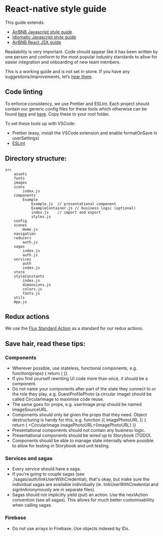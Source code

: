 # React-native style guide

This guide extends:

* [AirBNB Javascript style guide](https://github.com/airbnb/javascript)
* [Idiomatic Javascript style guide](https://github.com/rwaldron/idiomatic.js/)
* [AirBNB React JSX guide](https://github.com/airbnb/javascript/tree/master/react)

Readability is very important. Code should appear like it has been written by one person and conform to the most popular industry standards to allow for easier integration and onboarding of new team members.

This is a working guide and is not set in stone. If you have any suggestions/improvements, let’s [hear them](mailto:shaun@aux.co.za).

## Code linting

To enforce consistency, we use Prettier and ESLint. Each project should contain our generic config files for these tools which otherwise can be found [here](./.prettierrc) and [here](./.eslintrc.json). Copy these to your root folder.

To set these tools up with VSCode:

* Prettier (easy, install the VSCode extension and enable formatOnSave in userSettings)
* [ESLint](https://github.com/airbnb/javascript/issues/1589#issuecomment-344097023)

## Directory structure:

```
src
	assets
	fonts
	images
	icons
		index.js
	components
		Example
			Example.js	// presentational component
			ExampleContainer.js	// business logic (optional)
			index.js	// import and export
			styles.js
	config
	scenes
		Home.js
	navigation
	reducers
		auth.js
	sagas
		index.js
		auth.js
	services
		auth
		index.js
	store
	styleConstants
		index.js
		dimensions.js
		colors.js
		fonts.js
	utils
	App.js
```

## Redux actions

We use the [Flux Standard Action](https://github.com/redux-utilities/flux-standard-action) as a standard for our redux actions.

## Save hair, read these tips:

### Components

* Wherever possible, use stateless, functional components, e.g. function(props) { return ( <View /> )}.
* If you find yourself rewriting UI code more than once, it should be a component.
* Do not name your components after part of the state they connect to or the role they play, e.g. GuestProfilePhoto (a circular image) should be called CircularImage to maximise code reuse.
* The same goes for props, e.g. userImage prop should be named imageSourceURL.
* Components should only be given the props that they need. Object destructuring is handy for this, e.g. function ({ imagePhotoURL }) { return ( <CircularImage imagePhotoURL={imagePhotoURL} )}
* Presentational components should not contain any business logic.
* Presentational components should be wired up to Storybook (TODO).
* Components should be able to manage state internally where possible to allow for testing in Storybook and unit testing.

### Services and sagas

* Every service should have a saga.
* If you're going to couple sagas (see ./sagas/auth/linkUserWithCredential), that's okay, but make sure the individual sagas are available individually (ie. linkUserWithCredential and signInAnonymously are in separate files).
* Sagas should not implicitly yield (put) an action. Use the nextAction convention (see all sagas). This allows for much better customisablility when calling sagas.

### Firebase

* Do not use arrays in Firebase. Use objects indexed by IDs.
